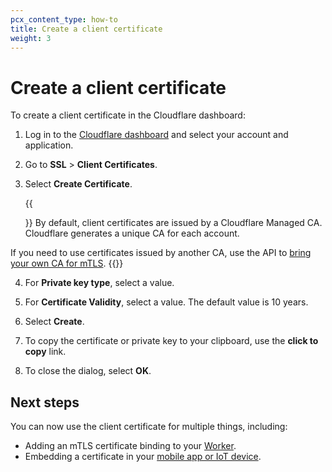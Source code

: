 ```yaml
---
pcx_content_type: how-to
title: Create a client certificate
weight: 3
---
```


# Create a client certificate

To create a client certificate in the Cloudflare dashboard:

1.  Log in to the [Cloudflare dashboard](https://dash.cloudflare.com) and select your account and application.
2.  Go to **SSL** > **Client Certificates**.
3.  Select **Create Certificate**.

    {{<Aside type="warning">}}
By default, client certificates are issued by a Cloudflare Managed CA. Cloudflare generates a unique CA for each account.

If you need to use certificates issued by another CA, use the API to [bring your own CA for mTLS](/ssl/client-certificates/byo-ca-api-shield/).
{{</Aside>}}

4.  For **Private key type**, select a value.

5.  For **Certificate Validity**, select a value. The default value is 10 years.

6.  Select **Create**.

7.  To copy the certificate or private key to your clipboard, use the **click to copy** link.

8.  To close the dialog, select **OK**.

## Next steps

You can now use the client certificate for multiple things, including:

- Adding an mTLS certificate binding to your [Worker](/workers/runtime-apis/mtls/).
- Embedding a certificate in your [mobile app or IoT device](/ssl/client-certificates/configure-your-mobile-app-or-iot-device/).
